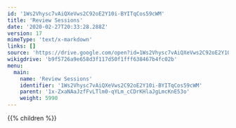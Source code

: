 ```yaml
---
id: '1Ws2Vhysc7vAiQXeVws2C92oE2Y10i-BYITqCos59cWM'
title: 'Review Sessions'
date: '2020-02-27T20:33:28.288Z'
version: 17
mimeType: 'text/x-markdown'
links: []
source: 'https://drive.google.com/open?id=1Ws2Vhysc7vAiQXeVws2C92oE2Y10i-BYITqCos59cWM'
wikigdrive: 'b9f5726a9e658d3f117d50f1fff638467b4fc02b'
menu:
  main:
    name: 'Review Sessions'
    identifier: '1Ws2Vhysc7vAiQXeVws2C92oE2Y10i-BYITqCos59cWM'
    parent: '1x-ZxaNAaJzfFvLTlm0-qYLm_cCDrKHlaJgLmcKnE53o'
    weight: 5990
---
```









{{% children %}}




